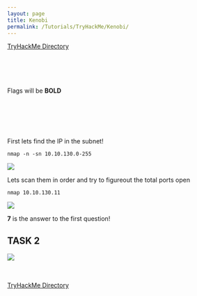 ```yaml
---
layout: page
title: Kenobi
permalink: /Tutorials/TryHackMe/Kenobi/
---
```


[TryHackMe Directory](https://zacvr.github.io/Tutorials/TryHackMe/)
<br/><br/>
<br/><br/>
<br/><br/>
Flags will be **BOLD**
<br/><br/>
<br/><br/>
<br/><br/>

First lets find the IP in the subnet!


```nmap -n -sn 10.10.130.0-255```

<img src="/images/TryHackMe/Kenobi/IPs.PNG">

Lets scan them in order and try to figureout the total ports open

```nmap 10.10.130.11```

<img src="/images/TryHackMe/IntroTox86/IPPorts.PNG">

**7** is the answer to the first question!

TASK 2
----



<img src="/images/TryHackMe/IntroTox86/Task 7.PNG">


<br/><br/>
[TryHackMe Directory](https://zacvr.github.io/Tutorials/TryHackMe/)
